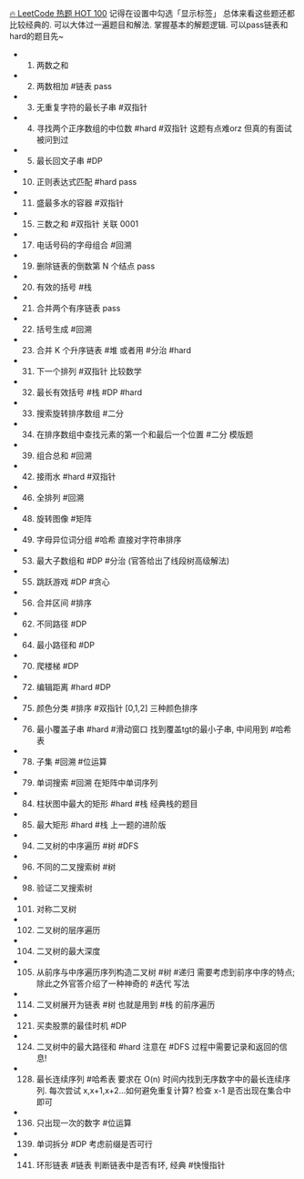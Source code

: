 

[🔥 LeetCode 热题 HOT 100](https://leetcode.cn/problem-list/2cktkvj/)
记得在设置中勾选「显示标签」
总体来看这些题还都比较经典的. 可以大体过一遍题目和解法. 掌握基本的解题逻辑. 
可以pass链表和hard的题目先~

- 0001. 两数之和
- 0002. 两数相加 #链表 pass
- 0003. 无重复字符的最长子串 #双指针 
- 0004. 寻找两个正序数组的中位数 #hard #双指针 这题有点难orz 但真的有面试被问到过
- 0005. 最长回文子串 #DP
- 0010. 正则表达式匹配 #hard pass
- 0011. 盛最多水的容器 #双指针 
- 0015. 三数之和 #双指针 关联 0001
- 0017. 电话号码的字母组合 #回溯
- 0019. 删除链表的倒数第 N 个结点 pass
- 0020. 有效的括号 #栈
- 0021. 合并两个有序链表 pass
- 0022. 括号生成 #回溯
- 0023. 合并 K 个升序链表 #堆 或者用 #分治 #hard
- 0031. 下一个排列 #双指针 比较数学
- 0032. 最长有效括号 #栈 #DP #hard
- 0033. 搜索旋转排序数组 #二分
- 0034. 在排序数组中查找元素的第一个和最后一个位置 #二分 模版题
- 0039. 组合总和 #回溯
- 0042. 接雨水 #hard #双指针
- 0046. 全排列 #回溯
- 0048. 旋转图像 #矩阵
- 0049. 字母异位词分组 #哈希 直接对字符串排序
- 0053. 最大子数组和 #DP #分治 (官答给出了线段树高级解法)
- 0055. 跳跃游戏 #DP #贪心
- 0056. 合并区间 #排序
- 0062. 不同路径 #DP 
- 0064. 最小路径和 #DP 
- 0070. 爬楼梯 #DP
- 0072. 编辑距离 #hard #DP 
- 0075. 颜色分类 #排序 #双指针 [0,1,2] 三种颜色排序
- 0076. 最小覆盖子串 #hard #滑动窗口 找到覆盖tgt的最小子串, 中间用到 #哈希表
- 0078. 子集 #回溯 #位运算
- 0079. 单词搜索 #回溯 在矩阵中单词序列
- 0084. 柱状图中最大的矩形 #hard #栈 经典栈的题目
- 0085. 最大矩形 #hard #栈 上一题的进阶版
- 0094. 二叉树的中序遍历 #树 #DFS
- 0096. 不同的二叉搜索树 #树
- 0098. 验证二叉搜索树
- 0101. 对称二叉树
- 0102. 二叉树的层序遍历
- 0104. 二叉树的最大深度
- 0105. 从前序与中序遍历序列构造二叉树 #树 #递归 需要考虑到前序中序的特点; 除此之外官答介绍了一种神奇的 #迭代 写法
- 0114. 二叉树展开为链表 #树 也就是用到 #栈 的前序遍历
- 0121. 买卖股票的最佳时机 #DP
- 0124. 二叉树中的最大路径和 #hard 注意在 #DFS 过程中需要记录和返回的信息! 
- 0128. 最长连续序列 #哈希表 要求在 O(n) 时间内找到无序数字中的最长连续序列. 每次尝试 x,x+1,x+2...如何避免重复计算? 检查 x-1 是否出现在集合中即可
- 0136. 只出现一次的数字 #位运算
- 0139. 单词拆分 #DP 考虑前缀是否可行
- 0141. 环形链表 #链表 判断链表中是否有环, 经典 #快慢指针





